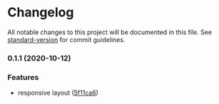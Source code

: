 # Changelog

All notable changes to this project will be documented in this file. See [standard-version](https://github.com/conventional-changelog/standard-version) for commit guidelines.

### 0.1.1 (2020-10-12)


### Features

* responsive layout ([5f11ca6](https://github.com/matheusalbino/website/commit/5f11ca638048f031c0d0586c805cf87aaeaeb109))
